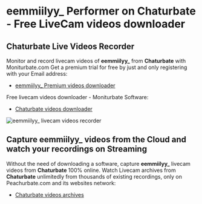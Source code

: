 # eemmiilyy_ Performer on Chaturbate - Free LiveCam videos downloader

## Chaturbate Live Videos Recorder

Monitor and record livecam videos of **eemmiilyy_** from **Chaturbate** with Moniturbate.com
Get a premium trial for free by just and only registering with your Email address:
* [eemmiilyy_ Premium videos downloader](https://moniturbate.com/request-demo-licence-key.html)

Free livecam videos downloader - Moniturbate Software:
* [Chaturbate videos downloader](https://moniturbate.com/moniturbate-download-software.html)

![eemmiilyy_ livecam videos recorder](https://peachurnet.com/templates/moniturbate-software.png)


## Capture eemmiilyy_ videos from the Cloud and watch your recordings on Streaming

Without the need of downloading a software, capture **eemmiilyy_** livecam videos from **Chaturbate** 100% online.
Watch Livecam archives from **Chaturbate** unlimitedly from thousands of existing recordings, only on Peachurbate.com and its websites network:
* [Chaturbate videos archives](https://peachurnet.com/)